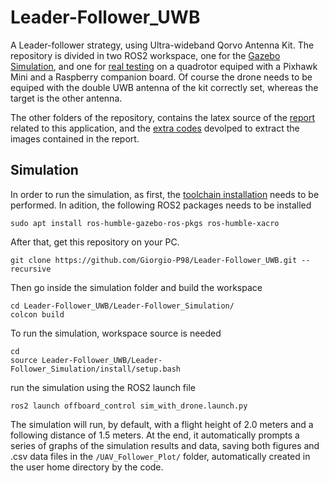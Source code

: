 # Leader-Follower_UWB
A Leader-follower strategy, using Ultra-wideband Qorvo Antenna Kit. The repository is divided in two ROS2 workspace, one for the [Gazebo Simulation](https://github.com/Giorgio-P98/Leader-Follower_UWB/tree/main/Leader-Follower_Simulation), and one for [real testing](https://github.com/Giorgio-P98/Leader-Follower_UWB/tree/main/Leader-Follower) on a quadrotor equiped with a Pixhawk Mini and a Raspberry companion board. Of course the drone needs to be equiped with the double UWB antenna of the kit correctly set, whereas the target is the other antenna. 

The other folders of the repository, contains the latex source of the [report](https://github.com/Giorgio-P98/Leader-Follower_UWB/tree/main/Report) related to this application, and the [extra codes](https://github.com/Giorgio-P98/Leader-Follower_UWB/blob/main/Plot%20code%20and%20data/README.md) devolped to extract the images contained in the report.

## Simulation
In order to run the simulation, as first, the [toolchain installation](https://github.com/lucasantoro/PX4-ROS2-Tutorial/blob/main/docs/toolchain_installation.md) needs to be performed. In adition, the following ROS2 packages needs to be installed
```
sudo apt install ros-humble-gazebo-ros-pkgs ros-humble-xacro
```
After that, get this repository on your PC.
```
git clone https://github.com/Giorgio-P98/Leader-Follower_UWB.git --recursive
```
Then go inside the simulation folder and build the workspace
```
cd Leader-Follower_UWB/Leader-Follower_Simulation/
colcon build
```
To run the simulation, workspace source is needed
```
cd
source Leader-Follower_UWB/Leader-Follower_Simulation/install/setup.bash
```
run the simulation using the ROS2 launch file
```
ros2 launch offboard_control sim_with_drone.launch.py
```
The simulation will run, by default, with a flight height of 2.0 meters and a following distance of 1.5 meters. At the end, it automatically prompts a series of graphs of the simulation results and data, saving both figures and .csv data files in the `/UAV_Follower_Plot/` folder, automatically created in the user home directory by the code. 
